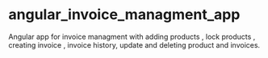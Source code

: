 # angular_invoice_managment_app
Angular app for invoice managment with adding products , lock products , creating invoice , invoice history, update and deleting product and invoices.
